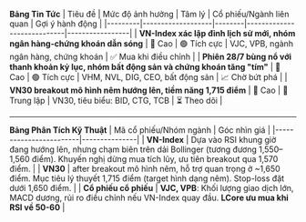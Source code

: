 **Bảng Tin Tức**
| Tiêu đề | Mức độ ảnh hưởng | Tâm lý | Cổ phiếu/Ngành liên quan | Gợi ý hành động |
|---------|-------------------|--------|----------------------------|-----------------|
| **VN-Index xác lập đỉnh lịch sử mới, nhóm ngân hàng-chứng khoán dẫn sóng** | 🚨 Cao | 🟢 Tích cực | VJC, VPB, ngành ngân hàng, chứng khoán | ✅ Mua khi điều chỉnh |
| **Phiên 28/7 bùng nổ với thanh khoản kỷ lục, nhóm bất động sản và chứng khoán tăng "tím"** | 🚨 Cao | 🟢 Tích cực | VHM, NVL, DIG, CEO, bất động sản | 📈 Chờ bứt phá |
| **VN30 breakout mô hình nêm hướng lên, tiềm năng 1,715 điểm** | 🚨 Cao | 🔵 Trung lập | VN30, tiêu biểu: BID, CTG, TCB | ⏳ Theo dõi |

---

**Bảng Phân Tích Kỹ Thuật**
| Mã cổ phiếu/Nhóm ngành | Góc nhìn giá |
|------------------------|---------------|
| **VN-Index** | Dựa vào RSI khung giờ đang hướng lên, nhưng chạm biên trên dải Bollinger (tương đương 1,550–1,560 điểm). Khuyến nghị dừng mua tích lũy, ưu tiên breakout qua 1,570 điểm. |
| **VN30** | after breakout mô hình nêm, hỗ trợ quan trọng ở ~1,650 điểm. Mục tiêu lý thuyết 1,715 điểm (target hình dạng nêm). Stop-loss đặt dưới 1,650 điểm. |
| **Cổ phiếu cổ phiếu** | **VJC, VPB**: Khối lượng giao dịch lớn, MACD dương, rủi ro điều chỉnh nếu VN-Index quay đầu. **LCore ưu mua khi RSI về 50-60** |